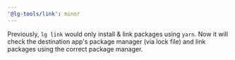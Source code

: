 ```yaml
---
'@lg-tools/link': minor
---
```


Previously, `lg link` would only install & link packages using `yarn`. Now it will check the destination app's package manager (via lock file) and link packages using the correct package manager.
